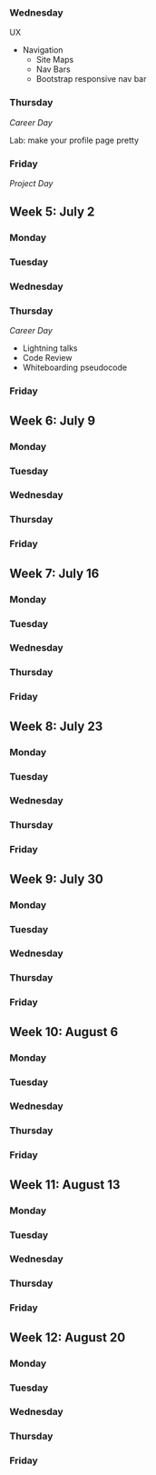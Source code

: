 ### Wednesday

UX
* Navigation
    * Site Maps
    * Nav Bars
    * Bootstrap responsive nav bar


### Thursday

*Career Day*

Lab: make your profile page pretty

### Friday

*Project Day*


## Week 5: July 2

### Monday
### Tuesday

### Wednesday


### Thursday

*Career Day*

* Lightning talks
* Code Review
* Whiteboarding pseudocode



### Friday

## Week 6: July 9

### Monday
### Tuesday
### Wednesday
### Thursday
### Friday

## Week 7: July 16

### Monday
### Tuesday
### Wednesday
### Thursday
### Friday

## Week 8: July 23

### Monday
### Tuesday
### Wednesday
### Thursday
### Friday

## Week 9: July 30

### Monday
### Tuesday
### Wednesday
### Thursday
### Friday

## Week 10: August 6

### Monday
### Tuesday
### Wednesday
### Thursday
### Friday

## Week 11: August 13

### Monday
### Tuesday
### Wednesday
### Thursday
### Friday

## Week 12: August 20

### Monday
### Tuesday
### Wednesday
### Thursday
### Friday

